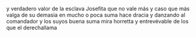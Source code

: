 y verdadero valor de la esclava Josefita que no vale más y
caso que más valga de su demasia en mucho o poca suma
hace dracia y danzando al comandador y los suyos buena suma
mira horretta y entrevévable de los que el derechallama